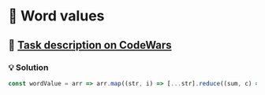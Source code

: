# 📝 Word values

## 🔗 [Task description on CodeWars](https://www.codewars.com/kata/598d91785d4ce3ec4f000018)

### 💡 Solution

```javascript
const wordValue = arr => arr.map((str, i) => [...str].reduce((sum, c) => c !== ' ' ? sum + (c.charCodeAt() - 96) * (i + 1) : sum, 0));
```
